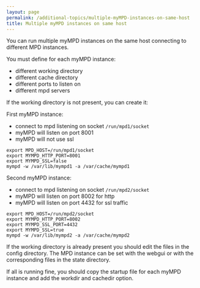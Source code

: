 ```yaml
---
layout: page
permalink: /additional-topics/multiple-myMPD-instances-on-same-host
title: Multiple myMPD instances on same host
---
```


You can run multiple myMPD instances on the same host connecting to different MPD instances.

You must define for each myMPD instance:
- different working directory
- different cache directory
- different ports to listen on
- different mpd servers

If the working directory is not present, you can create it:

First myMPD instance:
- connect to mpd listening on socket `/run/mpd1/socket`
- myMPD will listen on port 8001
- myMPD will not use ssl

```
export MPD_HOST=/run/mpd1/socket
export MYMPD_HTTP_PORT=8001
export MYMPD_SSL=false
mympd -w /var/lib/mympd1 -a /var/cache/mympd1
```

Second myMPD instance:
- connect to mpd listening on socket `/run/mpd2/socket`
- myMPD will listen on port 8002 for http
- myMPD will listen on port 4432 for ssl traffic

```
export MPD_HOST=/run/mpd2/socket
export MYMPD_HTTP_PORT=8002
export MYMPD_SSL_PORT=4432
export MYMPD_SSL=true
mympd -w /var/lib/mympd2 -a /var/cache/mympd2
```

If the working directory is already present you should edit the files in the config directory. The MPD instance can be set with the webgui or with the corresponding files in the state directory.

If all is running fine, you should copy the startup file for each myMPD instance and add the workdir and cachedir option.
